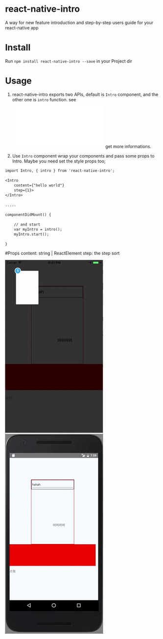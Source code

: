 # react-native-intro
A way for new  feature introduction and step-by-step users guide for your react-native app

# Install
Run ```npm install react-native-intro --save``` in your Project dir

# Usage

1. react-native-intro exports two APIs, default is ```Intro``` component, and the other one is ```intro``` function. see ![demo](./demo/demo.js) get more informations.

2. Use ```Intro``` component wrap your components and pass some props to Intro. Maybe you need set the style props too;

```
import Intro, { intro } from 'react-native-intro';

<Intro
    content={"hello world"}
    step={1}>
</Intro>

.....

componentDidMount() {

    // and start
    var myIntro = intro();
    myIntro.start();

}

```

#Props
content: string | ReactElement
step: the step sort

![ios screen shoot](./demo/ios.gif)
![android screen shoot](./demo/android.gif)
